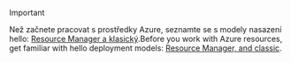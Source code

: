 > [!IMPORTANT]
> <span data-ttu-id="681d3-101">Než začnete pracovat s prostředky Azure, seznamte se s modely nasazení hello: [Resource Manager a klasický](../articles/azure-resource-manager/resource-manager-deployment-model.md).</span><span class="sxs-lookup"><span data-stu-id="681d3-101">Before you work with Azure resources, get familiar with hello deployment models: [Resource Manager, and classic](../articles/azure-resource-manager/resource-manager-deployment-model.md).</span></span>
